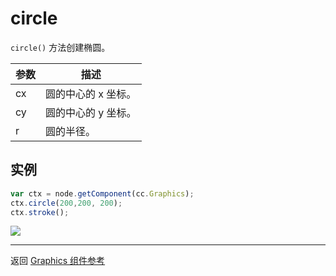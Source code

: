 # circle

`circle()` 方法创建椭圆。   

| 参数 |   描述
| -------------- | ----------- |
|cx | 圆的中心的 x 坐标。
|cy | 圆的中心的 y 坐标。
|r | 圆的半径。

## 实例

```javascript
var ctx = node.getComponent(cc.Graphics);
ctx.circle(200,200, 200);
ctx.stroke();
```

<a href="graphics/circle.png"><img src="graphics/circle.png"></a>

<hr>

返回 [Graphics 组件参考](../../components/graphics.md)
